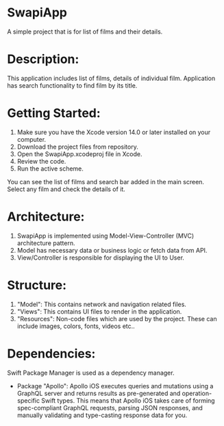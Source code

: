 # SwapiApp
A simple project that is for list of films and their details.

# Description:
This application includes list of films, details of individual film. Application has search functionality to find film by its title.

# Getting Started:
1. Make sure you have the Xcode version 14.0 or later installed on your computer.
2. Download the project files from repository.
3. Open the SwapiApp.xcodeproj file in Xcode.
4. Review the code.
5. Run the active scheme.

You can see the list of films and search bar added in the main screen. Select any film and check the details of it.

# Architecture:
1. SwapiApp is implemented using Model-View-Controller (MVC) architecture pattern.
2. Model has necessary data or business logic or fetch data from API.
3. View/Controller is responsible for displaying the UI to User.

# Structure:
1. "Model": This contains network and navigation related files.
2. "Views": This contains UI files to render in the application.
3. "Resources": Non-code files which are used by the project. These can include images, colors, fonts, videos etc..

# Dependencies:
Swift Package Manager is used as a dependency manager. 
- Package "Apollo": Apollo iOS executes queries and mutations using a GraphQL server and returns results as pre-generated and operation-specific Swift types. This means that Apollo iOS takes care of forming spec-compliant GraphQL requests, parsing JSON responses, and manually validating and type-casting response data for you.
